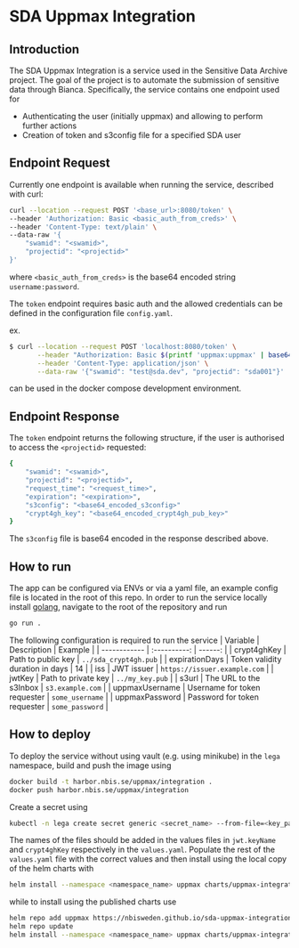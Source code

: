 # SDA Uppmax Integration

## Introduction

The SDA Uppmax Integration is a service used in the Sensitive Data Archive project. The goal of the project is to automate the submission of sensitive data through Bianca. Specifically, the service contains one endpoint used for
- Authenticating the user (initially uppmax) and allowing to perform further actions
- Creation of token and s3config file for a specified SDA user

## Endpoint Request

Currently one endpoint is available when running the service, described with curl:
```bash
curl --location --request POST '<base_url>:8080/token' \
--header 'Authorization: Basic <basic_auth_from_creds>' \
--header 'Content-Type: text/plain' \
--data-raw '{
    "swamid": "<swamid>",
    "projectid": "<projectid>"
}'
```
where `<basic_auth_from_creds>` is the base64 encoded string `username:password`.

The `token` endpoint requires basic auth and the allowed credentials can be defined in the configuration file `config.yaml`.

ex.
```bash
$ curl --location --request POST 'localhost:8080/token' \
       --header "Authorization: Basic $(printf 'uppmax:uppmax' | base64)" \
       --header 'Content-Type: application/json' \
       --data-raw '{"swamid": "test@sda.dev", "projectid": "sda001"}'
```
can be used in the docker compose development environment.

## Endpoint Response

The `token` endpoint returns the following structure, if the user is authorised to access the `<projectid>` requested:

```bash
{
    "swamid": "<swamid>",
    "projectid": "<projectid>",
    "request_time": "<request_time>",
    "expiration": "<expiration>",
    "s3config": "<base64_encoded_s3config>"
    "crypt4gh_key": "<base64_encoded_crypt4gh_pub_key>"
}
```
The `s3config` file is base64 encoded in the response described above.

## How to run
The app can be configured via ENVs or via a yaml file, an example config file is located in the root of this repo.
In order to run the service locally install [golang](https://go.dev/learn/), navigate to the root of the repository and run
```bash
go run .
```
The following configuration is required to run the service
| Variable     | Description  | Example |
| ------------ | :----------: | ------: |
| crypt4ghKey | Path to public key | `../sda_crypt4gh.pub` |
| expirationDays | Token validity duration in days | 14 |
| iss | JWT issuer | `https://issuer.example.com` |
| jwtKey | Path to private key | `../my_key.pub` |
| s3url | The URL to the s3Inbox | `s3.example.com` |
| uppmaxUsername | Username for token requester | `some_username` |
| uppmaxPassword | Password for token requester | `some_password` |

## How to deploy
To deploy the service without using vault (e.g. using minikube) in the `lega` namespace, build and push the image using
```sh
docker build -t harbor.nbis.se/uppmax/integration .
docker push harbor.nbis.se/uppmax/integration
```
Create a secret using
```sh
kubectl -n lega create secret generic <secret_name> --from-file=<key_path> --from-file=<public_key_path>
```
The names of the files should be added in the values files in `jwt.keyName` and `crypt4ghKey` respectively in the `values.yaml`. Populate the rest of the `values.yaml` file with the correct values and then install using the local copy of the helm charts with
```sh
helm install --namespace <namespace_name> uppmax charts/uppmax-integration
```
while to install using the published charts use
```sh
helm repo add uppmax https://nbisweden.github.io/sda-uppmax-integration/
helm repo update
helm install --namespace <namespace_name> uppmax charts/uppmax-integration
```
